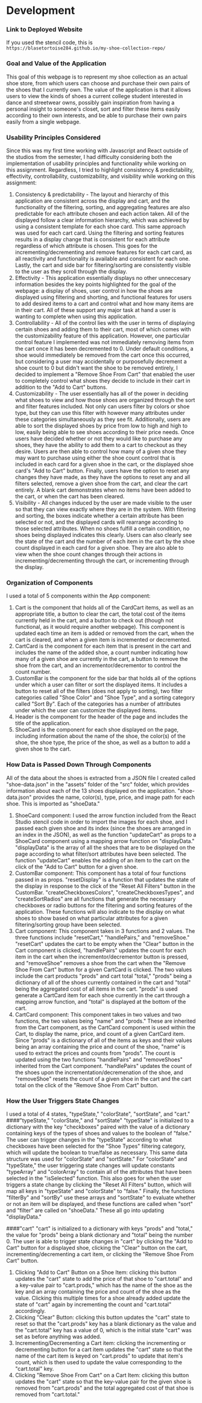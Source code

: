 # Development

### Link to Deployed Website
If you used the stencil code, this is `https://blasetortoise284.github.io/my-shoe-collection-repo/`

### Goal and Value of the Application
This goal of this webpage is to represent my shoe collection as an actual shoe store, from which users can choose and purchase their own pairs of the shoes that I currently own. The value of the application is that it allows users to view the kinds of shoes a current college student interested in dance and streetwear owns, possibly gain inspiration from having a personal insight to someone's closet, sort and filter these items easily according to their own interests, and be able to purchase their own pairs easily from a single webpage. 

### Usability Principles Considered
Since this was my first time working with Javascript and React outside of the studios from the semester, I had difficulty considering both the implementation of usability principles and functionality while working on this assignment. Regardless, I tried to highlight consistency & predictability, effectivity, controllability, customizability, and visibility while working on this assignment:

1. Consistency & predictability - The layout and hierarchy of this application are consistent across the display and cart, and the functionality of the filtering, sorting, and aggregating features are also predictable for each attribute chosen and each action taken. All of the displayed follow a clear information hierarchy, which was achieved by using a consistent template for each shoe card. This same approach was used for each cart card. Using the filtering and sorting features results in a display change that is consistent for each attribute regardless of which attribute is chosen. This goes for the incrementing/decrementing and remove features for each cart card, as all reactivity and functionality is available and consistent for each one. Lastly, the cart and side bar for filtering/sorting are consistently visible to the user as they scroll through the display. 
2. Effectivity - This application essentially displays no other unneccesary information besides the key points highlighted for the goal of the webpage: a display of shoes, user control in how the shoes are displayed using filtering and shorting, and functional features for users to add desired items to a cart and control what and how many items are in their cart. All of these support any major task at hand a user is wanting to complete when using this application. 
3. Controllability - All of the control lies with the user in terms of displaying certain shoes and adding them to their cart, most of which comes with the customizability feature of this application. However, one particular control feature I implemented was not immediately removing items from the cart once it has been decremented to 0. Under default conditions, a shoe would immediately be removed from the cart once this occurred, but considering a user may accidentally or purposefully decrement a shoe count to 0 but didn't want the shoe to be removed entirely, I decided to implement a "Remove Shoe From Cart" that enabled the user to completely control what shoes they decide to include in their cart in addition to the "Add to Cart" buttons. 
4. Customizability - The user essentially has all of the power in deciding what shoes to view and how those shoes are organized through the sort and filter features included. Not only can users filter by colors or shoe type, but they can use this filter with however many attributes under these categories simultaneously as they see fit. Additionally, users are able to sort the displayed shoes by price from low to high and high to low, easily being able to see shoes according to their price needs. Once users have decided whether or not they would like to purchase any shoes, they have the ability to add them to a cart to checkout as they desire. Users are then able to control how many of a given shoe they may want to purchase using either the shoe count control that is included in each card for a given shoe in the cart, or the displayed shoe card's "Add to Cart" button. Finally, users have the option to reset any changes they have made, as they have the options to reset any and all filters selected, remove a given shoe from the cart, and clear the cart entirely. A blank cart demonstrates when no items have been added to the cart, or when the cart has been cleared. 
5. Visibility - All changes induced by the user are made visible to the user so that they can view exactly where they are in the system. With filtering and sorting, the boxes indicate whether a certain attribute has been selected or not, and the displayed cards will rearrange according to those selected attributes. When no shoes fulfill a certain condition, no shoes being displayed indicates this clearly. Users can also clearly see the state of the cart and the number of each item in the cart by the shoe count displayed in each card for a given shoe. They are also able to view when the shoe count changes through their actions in incrementing/decrementing through the cart, or incrementing through the display. 

### Organization of Components
I used a total of 5 components within the App component:
1. Cart is the component that holds all of the CardCart items, as well as an appropriate title, a button to clear the cart, the total cost of the items currently held in the cart, and a button to check out (though not functional, as it would require another webpage). This component is updated each time an item is added or removed from the cart, when the cart is cleared, and when a given item is incremented or decremented. 
2. CartCard is the component for each item that is present in the cart and includes the name of the added shoe, a count number indicating how many of a given shoe are currently in the cart, a button to remove the shoe from the cart, and an incrementor/decrementor to control the count number. 
3. CustomBar is the component for the side bar that holds all of the options under which a user can filter or sort the displayed items. It includes a button to reset all of the filters (does not apply to sorting), two filter categories called "Shoe Color" and "Shoe Type", and a sorting category called "Sort By". Each of the categories has a number of attributes under which the user can customize the displayed items. 
4. Header is the component for the header of the page and includes the title of the application. 
5. ShoeCard is the component for each shoe displayed on the page, including information about the name of the shoe, the color(s) of the shoe, the shoe type, the price of the shoe, as well as a button to add a given shoe to the cart. 

### How Data is Passed Down Through Components
All of the data about the shoes is extracted from a JSON file I created called "shoe-data.json" in the "assets" folder of the "src" folder, which provides information about each of the 13 shoes displayed on the application. "shoe-data.json" provides the name, color(s), type, price, and image path for each shoe. This is imported as "shoeData."
1. ShoeCard component: I used the arrow function included from the React Studio stencil code in order to import the images for each shoe, and I passed each given shoe and its index (since the shoes are arranged in an index in the JSON), as well as the function "updateCart" as props to a ShoeCard component using a mapping arrow function on "displayData." "displayData" is the array of all the shoes that are to be displayed on the page according to what filter/sort attributes have been selected. The function "updateCart" enables the adding of an item to the cart on the click of the "Add to Cart" button for a given shoe. 
2. CustomBar component: This component has a total of four functions passed in as props. "resetDisplay" is a function that updates the state of the display in response to the click of the "Reset All Filters" button in the CustomBar. "createCheckboxesColors", "createCheckboxesTypes", and "createSortRadios" are all functions that generate the necessary checkboxes or radio buttons for the filtering and sorting features of the application. These functions will also indicate to the display on what shoes to show based on what particular attributes for a given filtering/sorting group have been selected.  
3. Cart component: This component takes in 3 functions and 2 values. The three functions include "resetCart," "handlePairs," and "removeShoe." "resetCart" updates the cart to be empty when the "Clear" button in the Cart component is clicked, "handlePairs" updates the count for each item in the cart when the incrementor/decrementor button is pressed, and "removeShoe" removes a shoe from the cart when the "Remove Shoe From Cart" button for a given CartCard is clicked. The two values include the cart products "prods" and cart total "total," "prods" being a dictionary of all of the shoes currently contained in the cart and "total" being the aggregated cost of all items in the cart. "prods" is used generate a CartCard item for each shoe currently in the cart through a mapping arrow function, and "total" is displayed at the bottom of the cart.
4. CartCard component: This component takes in two values and two functions, the two values being "name" and "prods." These are inherited from the Cart component, as the CartCard component is used within the Cart, to display the name, price, and count of a given CartCard item. Since "prods" is a dictionary of all of the items as keys and their values being an array containing the price and count of the shoe, "name" is used to extract the prices and counts from "prods". The count is updated using the two functions "handlePairs" and "removeShoes" inherited from the Cart component. "handlePairs" updates the count of the shoes upon the incrementation/decremenation of the shoe, and "removeShoe" resets the count of a given shoe in the cart and the cart total on the click of the "Remove Shoe From Cart" button. 

### How the User Triggers State Changes
I used a total of 4 states, "typeState," "colorState", "sortState", and "cart." 
####"typeState," "colorState," and "sortState"
"typeState" is initialized to a dictionary with the key "checkboxes" paired with the value of a dictionary containing keys of the types of shoes and values to the boolean of "false." The user can trigger changes in the "typeState" according to what checkboxes have been selected for the "Shoe Types" filtering category, which will update the boolean to true/false as necessary. This same data structure was used for "colorState" and "sortState." For "colorState" and "typeState," the user triggering state changes will update constants "typeArray" and "colorArray" to contain all of the attributes that have been selected in the "isSelected" function. This also goes for when the user triggers a state change by clicking the "Reset All Filters" button, which will map all keys in "typeState" and "colorState" to "false." Finally, the functions "filterBy" and "sortBy" use these arrays and "sortState" to evaluate whether or not an item will be displayed, and these functions are called when "sort" and "filter" are called on "shoeData." These all go into updating "displayData." 

####"cart"
"cart" is initialized to a dictionary with keys "prods" and "total," the value for "prods" being a blank dictionary and "total" being the number 0. The user is able to trigger state changes in "cart" by clicking the "Add to Cart" button for a displayed shoe, clicking the "Clear" button on the cart, incrementing/decrementing a cart item, or clicking the "Remove Shoe From Cart" button. 
1. Clicking "Add to Cart" Button on a Shoe Item: clicking this button updates the "cart" state to add the price of that shoe to "cart.total" and a key-value pair to "cart.prods," which has the name of the shoe as the key and an array containing the price and count of the shoe as the value. Clicking this multiple times for a shoe already added update the state of "cart" again by incrementing the count and "cart.total" accordingly. 
2. Clicking "Clear" Button: clicking this button updates the "cart" state to reset so that the "cart.prods" key has a blank dictionary as the value and the "cart.total" key has a value of 0, which is the initial state "cart" was set as before anything was added. 
3. Incrementing/Decrementing a Cart item: clicking the incrementing or decrementing button for a cart item updates the "cart" state so that the name of the cart item is keyed on "cart.prods" to update that item's count, which is then used to update the value corresponding to the "cart.total" key. 
4. Clicking "Remove Shoe From Cart" on a Cart Item: clicking this button updates the "cart" state so that the key-value pair for the given shoe is removed from "cart.prods" and the total aggregated cost of that shoe is removed from "cart.total." 
